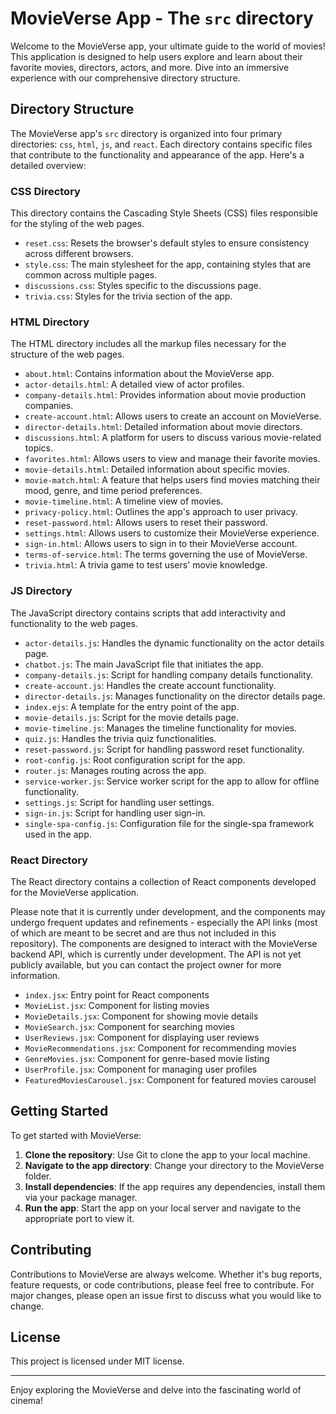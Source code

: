 # MovieVerse App - The `src` directory

Welcome to the MovieVerse app, your ultimate guide to the world of movies! This application is designed to help users explore and learn about their favorite movies, directors, actors, and more. Dive into an immersive experience with our comprehensive directory structure.

## Directory Structure

The MovieVerse app's `src` directory is organized into four primary directories: `css`, `html`, `js`, and `react`. Each directory contains specific files that contribute to the functionality and appearance of the app. Here's a detailed overview:

### CSS Directory

This directory contains the Cascading Style Sheets (CSS) files responsible for the styling of the web pages.

- `reset.css`: Resets the browser's default styles to ensure consistency across different browsers.
- `style.css`: The main stylesheet for the app, containing styles that are common across multiple pages.
- `discussions.css`: Styles specific to the discussions page.
- `trivia.css`: Styles for the trivia section of the app.

### HTML Directory

The HTML directory includes all the markup files necessary for the structure of the web pages.

- `about.html`: Contains information about the MovieVerse app.
- `actor-details.html`: A detailed view of actor profiles.
- `company-details.html`: Provides information about movie production companies.
- `create-account.html`: Allows users to create an account on MovieVerse.
- `director-details.html`: Detailed information about movie directors.
- `discussions.html`: A platform for users to discuss various movie-related topics.
- `favorites.html`: Allows users to view and manage their favorite movies.
- `movie-details.html`: Detailed information about specific movies.
- `movie-match.html`: A feature that helps users find movies matching their mood, genre, and time period preferences.
- `movie-timeline.html`: A timeline view of movies.
- `privacy-policy.html`: Outlines the app's approach to user privacy.
- `reset-password.html`: Allows users to reset their password.
- `settings.html`: Allows users to customize their MovieVerse experience.
- `sign-in.html`: Allows users to sign in to their MovieVerse account.
- `terms-of-service.html`: The terms governing the use of MovieVerse.
- `trivia.html`: A trivia game to test users' movie knowledge.

### JS Directory

The JavaScript directory contains scripts that add interactivity and functionality to the web pages.

- `actor-details.js`: Handles the dynamic functionality on the actor details page.
- `chatbot.js`: The main JavaScript file that initiates the app.
- `company-details.js`: Script for handling company details functionality.
- `create-account.js`: Handles the create account functionality.
- `director-details.js`: Manages functionality on the director details page.
- `index.ejs`: A template for the entry point of the app.
- `movie-details.js`: Script for the movie details page.
- `movie-timeline.js`: Manages the timeline functionality for movies.
- `quiz.js`: Handles the trivia quiz functionalities.
- `reset-password.js`: Script for handling password reset functionality.
- `root-config.js`: Root configuration script for the app.
- `router.js`: Manages routing across the app.
- `service-worker.js`: Service worker script for the app to allow for offline functionality.
- `settings.js`: Script for handling user settings.
- `sign-in.js`: Script for handling user sign-in.
- `single-spa-config.js`: Configuration file for the single-spa framework used in the app.

### React Directory

The React directory contains a collection of React components developed for the MovieVerse application.

Please note that it is currently under development, and the components may undergo frequent updates and refinements - especially the API links (most of which are meant to be secret and are thus not included in this repository). The components are designed to interact with the MovieVerse backend API, which is currently under development. The API is not yet publicly available, but you can contact the project owner for more information.

- `index.jsx`: Entry point for React components
- `MovieList.jsx`: Component for listing movies
- `MovieDetails.jsx`: Component for showing movie details
- `MovieSearch.jsx`: Component for searching movies
- `UserReviews.jsx`: Component for displaying user reviews
- `MovieRecommendations.jsx`: Component for recommending movies
- `GenreMovies.jsx`: Component for genre-based movie listing
- `UserProfile.jsx`: Component for managing user profiles
- `FeaturedMoviesCarousel.jsx`: Component for featured movies carousel

## Getting Started

To get started with MovieVerse:

1. **Clone the repository**: Use Git to clone the app to your local machine.
2. **Navigate to the app directory**: Change your directory to the MovieVerse folder.
3. **Install dependencies**: If the app requires any dependencies, install them via your package manager.
4. **Run the app**: Start the app on your local server and navigate to the appropriate port to view it.

## Contributing

Contributions to MovieVerse are always welcome. Whether it's bug reports, feature requests, or code contributions, please feel free to contribute. For major changes, please open an issue first to discuss what you would like to change.

## License

This project is licensed under MIT license.

---

Enjoy exploring the MovieVerse and delve into the fascinating world of cinema!